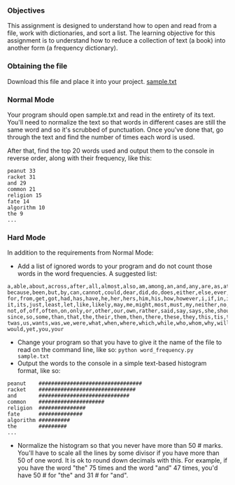 ### Objectives

This assignment is designed to understand how to open and read from a file, work with dictionaries, and sort a list. The learning objective for this assignment is to understand how to reduce a collection of text (a book) into another form (a frequency dictionary).

### Obtaining the file

Download this file and place it into your project. [sample.txt](https://raw.githubusercontent.com/tiy-gvl-python-2015-09/word-frequency/master/sample.txt)

### Normal Mode

Your program should open sample.txt and read in the entirety of its text. You'll need to normalize the text so that words in different cases are still the same word and so it's scrubbed of punctuation. Once you've done that, go through the text and find the number of times each word is used.

After that, find the top 20 words used and output them to the console in reverse order, along with their frequency, like this:

```
peanut 33
racket 31
and 29
common 21
religion 15
fate 14
algorithm 10
the 9
...
```

### Hard Mode

In addition to the requirements from Normal Mode:

 - Add a list of ignored words to your program and do not count those words in the word frequencies. A suggested list:

```
a,able,about,across,after,all,almost,also,am,among,an,and,any,are,as,at,be,
because,been,but,by,can,cannot,could,dear,did,do,does,either,else,ever,every,
for,from,get,got,had,has,have,he,her,hers,him,his,how,however,i,if,in,into,is,
it,its,just,least,let,like,likely,may,me,might,most,must,my,neither,no,nor,
not,of,off,often,on,only,or,other,our,own,rather,said,say,says,she,should,
since,so,some,than,that,the,their,them,then,there,these,they,this,tis,to,too,
twas,us,wants,was,we,were,what,when,where,which,while,who,whom,why,will,with,
would,yet,you,your
``` 

 - Change your program so that you have to give it the name of the file to read on the command line, like so: `python word_frequency.py sample.txt`
 - Output the words to the console in a simple text-based histogram format, like so:

```
peanut    #################################
racket    ###############################
and       #############################
common    #####################
religion  ###############
fate      ##############
algorithm ##########
the       #########
...
```
 - Normalize the histogram so that you never have more than 50 # marks. You'll have to scale all the lines by some divisor if you have more than 50 of one word. It is ok to round down decimals with this. For example, if you have the word "the" 75 times and the word "and" 47 times, you'd have 50 # for "the" and 31 # for "and".
